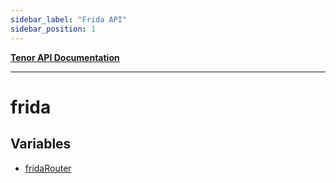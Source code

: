 ```yaml
---
sidebar_label: "Frida API"
sidebar_position: 1
---
```


[**Tenor API Documentation**](../README.md)

***

# frida

## Variables

- [fridaRouter](variables/fridaRouter.md)

